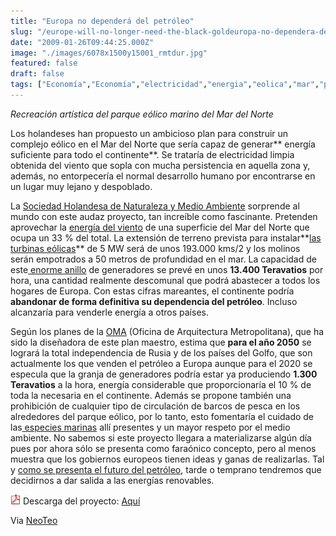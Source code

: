 ```yaml
---
title: "Europa no dependerá del petróleo"
slug: "/europe-will-no-longer-need-the-black-goldeuropa-no-dependera-del-petroleo"
date: "2009-01-26T09:44:25.000Z"
image: "./images/6078x1500y15001_rmtdur.jpg"
featured: false
draft: false
tags: ["Economía","Economía","electricidad","energia","eolica","mar","petroleo"]
---
```



*<span id="caption">Recreación artística del parque eólico marino del Mar del Norte</span>*

Los holandeses han propuesto un ambicioso plan para construir un complejo eólico en el Mar del Norte que sería capaz de generar** energía suficiente para todo el continente**. Se trataría de electricidad limpia obtenida del viento que sopla con mucha persistencia en aquella zona y, además, no entorpecería el normal desarrollo humano por encontrarse en un lugar muy lejano y despoblado.

La [Sociedad Holandesa de Naturaleza y Medio Ambiente](http://www.onderzoekinformatie.nl/en/oi/nod/organisatie/ORG1236498/) sorprende al mundo con este audaz proyecto, tan increíble como fascinante. Pretenden aprovechar la [energía del viento](http://www.neoteo.com/windbelt-un-generador-eolico-sin-paletas.neo) de una superficie del Mar del Norte que ocupa un 33 % del total. La extensión de terreno prevista para instalar**[las turbinas eólicas](http://www.neoteo.com/ingenioso-generador-eolico.neo)** de 5 MW será de unos 193.000 kms/2 y los molinos serán empotrados a 50 metros de profundidad en el mar. La capacidad de este[ enorme anillo](http://www.neoteo.com/como-obtener-energia-electrica-de-un-tornado.neo) de generadores se prevé en unos **13.400 Teravatios** por hora, una cantidad realmente descomunal que podrá abastecer a todos los hogares de Europa. Con estas cifras mareantes, el continente podría **abandonar de forma definitiva su dependencia del petróleo**. Incluso alcanzaría para venderle energía a otros países.

Según los planes de la [OMA](http://www.oma.nl/) (Oficina de Arquitectura Metropolitana), que ha sido la diseñadora de este plan maestro, estima que **para el año 2050** se logrará la total independencia de Rusia y de los países del Golfo, que son actualmente los que venden el petróleo a Europa aunque para el 2020 se especula que la granja de generadores podría estar ya produciendo **1.300 Teravatios** a la hora, energía considerable que proporcionaría el 10 % de toda la necesaria en el continente. Además se propone también una prohibición de cualquier tipo de circulación de barcos de pesca en los alrededores del parque eólico, por lo tanto, esto fomentaría el cuidado de las[ especies marinas](http://www.neoteo.com/nuevas-especies-marinas-en-la-antartica.neo) allí presentes y un mayor respeto por el medio ambiente. No sabemos si este proyecto llegara a materializarse algún día pues por ahora sólo se presenta como faraónico concepto, pero al menos muestra que los gobiernos europeos tienen ideas y ganas de realizarlas. Tal y [como se presenta el futuro del petróleo](http://www.neoteo.com/la-escasez-de-petroleo-podria-llevar-a-un-futuro.neo), tarde o temprano tendremos que decidirnos a dar salida a las energías renovables.

![acroread](./images/acroread_tvvexm.png "acroread") Descarga del proyecto: [Aquí](http://del.interoute.com/?id=6266339a-4159-4831-8af6-79bb9fec8d62&delivery=download)

Via [NeoTeo](http://www.neoteo.com/europa-no-dependera-del-petroleo-14621.neo)



